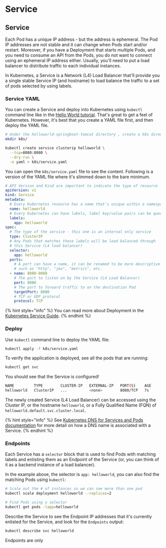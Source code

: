 # Service

## Service

Each Pod has a unique IP address - but the address is ephemeral. The Pod IP addresses are not stable and it can change when Pods start and/or restart. Moreover, if you have a Deployment that starts multiple Pods, and you need to consume an API from the Pods, you do not want to connect using an ephemeral IP address either. Usually, you'll need to put a load balancer to distribute traffic to each individual instances.

In Kubernetes, a Service is a Network \(L4\) Load Balancer that'll provide you a single stable Service IP \(and hostname\) to load balance the traffic to a set of pods selected by using labels.

### Service YAML

You can create a Service and deploy into Kubernetes using `kubectl` command line like in the [Hello World tutorial](../../getting-started/helloworld/kubernetes-engine.md). That's great to get a feel of Kubernetes. However, it's best that you create a YAML file first, and then deploy the YAML file.

```bash
# Under the helloworld-springboot-tomcat directory , create a k8s directory
mkdir k8s/

kubectl create service clusterip helloworld \
  --tcp=8080:8080 \
  --dry-run \
  -o yaml > k8s/service.yaml
```

You can open the `k8s/service.yaml` file to see the content. Following is a version of the YAML file where it's slimmed down to the bare minimum.

```yaml
# API Version and Kind are important to indicate the type of resource
apiVersion: v1
kind: Service
metadata:
  # Every Kubernetes resource has a name that's unique within a namespace
  name: helloworld
  # Every Kubernetes can have labels, label key/value pairs can be queried later.
  labels:
    app: helloworld
spec:
  # The type of the service - this one is an internal only service
  type: ClusterIP
  # Any Pods that matches these labels will be load balanced through
  # this Service (L4 load balancer)
  selector:
    app: helloworld
  ports:
    # A port can have a name, it can be renamed to be more descriptive
    # such as "http", "jmx", "metrics", etc.
  - name: 8080-8080 
    # The port to listen on by the Service (L4 Load Balancer)
    port: 8080
    # The port to forward traffic to on the destination Pod
    targetPort: 8080
    # TCP or UDP protocol
    protocol: TCP
```

{% hint style="info" %}
You can read more about Deployment in the [Kubernetes Service Guide](http://kubernetes.io/docs/user-guide/deployments/).
{% endhint %}

### Deploy

Use `kubectl` command line to deploy the YAML file:

```bash
kubectl apply -f k8s/service.yaml
```

To verify the application is deployed, see all the pods that are running:

```bash
kubectl get svc
```

You should see that the Service is configured!

```bash
NAME         TYPE        CLUSTER-IP   EXTERNAL-IP   PORT(S)    AGE
helloworld   ClusterIP   ...          <none>        8080/TCP   7s
```

The newly created Service \(L4 Load Balancer\) can be accessed using the Cluster IP, or the hostname `helloworld`, or a Fully Qualified Name \(FQN\) of `helloworld.default.svc.cluster.local`.

{% hint style="info" %}
See [Kubernetes DNS for Services and Pods documentation](https://kubernetes.io/docs/concepts/services-networking/dns-pod-service/) for more detail on how a DNS name is associated with a Service.
{% endhint %}

### Endpoints

Each Service has a `selector` block that is used to find Pods with matching labels and enlisting them as an Endpoint of the Service \(or, you can think of it as a backend instance of a load balancer\).

In the example above, the selector is `app: helloworld`, you can also find the matching Pods using `kubectl`:

```bash
# Scale out the # of instances so we can see more than one pod
kubectl scale deployment helloworld --replicas=2

# Find Pods using a selector
kubectl get pods -lapp=helloworld
```

Describe the Service to see the Endpoint IP addresses that it's currently enlisted for the Service, and look for the `Endpoints` output:

```bash
kubectl describe svc helloworld
```

Endpoints are only 

